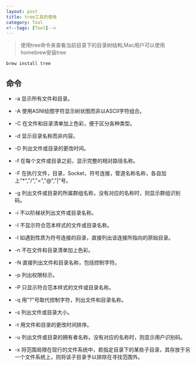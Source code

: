 ```yaml
---
layout: post
title: tree工具的使用
category: Tool
<!--tags: [Tool]-->
---
```



> 使用tree命令来查看当前目录下的目录树结构,Mac用户可以使用homebrew安装tree


```objective-c
brew install tree
```


## 命令

* -a 显示所有文件和目录。

* -A 使用ASNI绘图字符显示树状图而非以ASCII字符组合。

* -C 在文件和目录清单加上色彩，便于区分各种类型。

* -d 显示目录名称而非内容。

* -D 列出文件或目录的更改时间。

* -f 在每个文件或目录之前，显示完整的相对路径名称。

* -F 在执行文件，目录，Socket，符号连接，管道名称名称，各自加上"*","/","=","@","|"号。

* -g 列出文件或目录的所属群组名称，没有对应的名称时，则显示群组识别码。

* -i 不以阶梯状列出文件或目录名称。

* -I 不显示符合范本样式的文件或目录名称。

* -l 如遇到性质为符号连接的目录，直接列出该连接所指向的原始目录。

* -n 不在文件和目录清单加上色彩。

* -N 直接列出文件和目录名称，包括控制字符。

* -p 列出权限标示。

* -P 只显示符合范本样式的文件或目录名称。

* -q 用"?"号取代控制字符，列出文件和目录名称。

* -s 列出文件或目录大小。

* -t 用文件和目录的更改时间排序。

* -u 列出文件或目录的拥有者名称，没有对应的名称时，则显示用户识别码。

* -x 将范围局限在现行的文件系统中，若指定目录下的某些子目录，其存放于另一个文件系统上，则将该子目录予以排除在寻找范围外。

